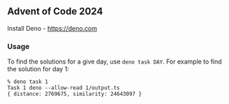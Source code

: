 ## Advent of Code 2024

Install Deno - https://deno.com

### Usage

To find the solutions for a give day, use `deno task DAY`. For example to find
the solution for day 1:

```
% deno task 1
Task 1 deno --allow-read 1/output.ts
{ distance: 2769675, similarity: 24643097 }
```
